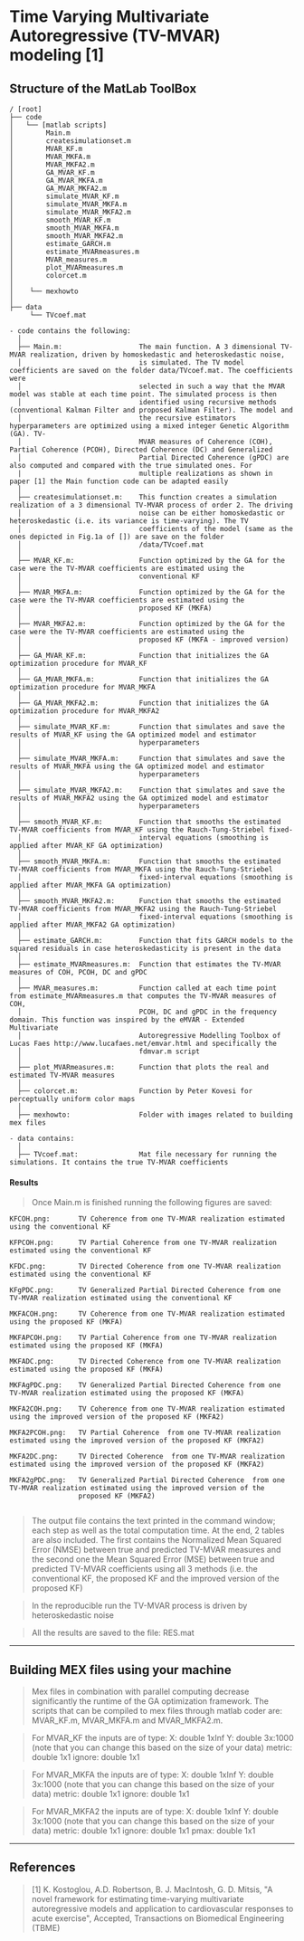 # Time Varying Multivariate Autoregressive (TV-MVAR) modeling  [1]
## Structure of the MatLab ToolBox
```
/ [root]
├── code
│   └── [matlab scripts]
│        Main.m
│        createsimulationset.m
│        MVAR_KF.m
│        MVAR_MKFA.m
│        MVAR_MKFA2.m
│        GA_MVAR_KF.m
│        GA_MVAR_MKFA.m
│        GA_MVAR_MKFA2.m
│        simulate_MVAR_KF.m
│        simulate_MVAR_MKFA.m
│        simulate_MVAR_MKFA2.m
│        smooth_MVAR_KF.m
│        smooth_MVAR_MKFA.m
│        smooth_MVAR_MKFA2.m
│        estimate_GARCH.m
│        estimate_MVARmeasures.m
│        MVAR_measures.m
│        plot_MVARmeasures.m
│        colorcet.m
│
│    └── mexhowto
│
├── data
     └── TVcoef.mat

```
```
- code contains the following:
  │
  ├── Main.m:                   The main function. A 3 dimensional TV-MVAR realization, driven by homoskedastic and heteroskedastic noise,   
  │                             is simulated. The TV model coefficients are saved on the folder data/TVcoef.mat. The coefficients were 
  │                             selected in such a way that the MVAR model was stable at each time point. The simulated process is then 
  │                             identified using recursive methods (conventional Kalman Filter and proposed Kalman Filter). The model and 
  │                             the recursive estimators hyperparameters are optimized using a mixed integer Genetic Algorithm (GA). TV-
  │                             MVAR measures of Coherence (COH), Partial Coherence (PCOH), Directed Coherence (DC) and Generalized 
  │                             Partial Directed Coherence (gPDC) are also computed and compared with the true simulated ones. For 
  |                             multiple realizations as shown in paper [1] the Main function code can be adapted easily
  │ 
  ├── createsimulationset.m:    This function creates a simulation realization of a 3 dimensional TV-MVAR process of order 2. The driving 
  │                             noise can be either homoskedastic or heteroskedastic (i.e. its variance is time-varying). The TV 
  │                             coefficients of the model (same as the ones depicted in Fig.1a of []) are save on the folder 
  │                             /data/TVcoef.mat
  │ 
  ├── MVAR_KF.m:                Function optimized by the GA for the case were the TV-MVAR coefficients are estimated using the 
  │                             conventional KF
  │
  ├── MVAR_MKFA.m:              Function optimized by the GA for the case were the TV-MVAR coefficients are estimated using the 
  │                             proposed KF (MKFA)
  │
  ├── MVAR_MKFA2.m:             Function optimized by the GA for the case were the TV-MVAR coefficients are estimated using the 
  │                             proposed KF (MKFA - improved version)
  │
  ├── GA_MVAR_KF.m:             Function that initializes the GA optimization procedure for MVAR_KF
  │
  ├── GA_MVAR_MKFA.m:           Function that initializes the GA optimization procedure for MVAR_MKFA
  │
  ├── GA_MVAR_MKFA2.m:          Function that initializes the GA optimization procedure for MVAR_MKFA2
  │
  ├── simulate_MVAR_KF.m:       Function that simulates and save the results of MVAR_KF using the GA optimized model and estimator 
  │                             hyperparameters
  │
  ├── simulate_MVAR_MKFA.m:     Function that simulates and save the results of MVAR_MKFA using the GA optimized model and estimator 
  │                             hyperparameters
  │
  ├── simulate_MVAR_MKFA2.m:    Function that simulates and save the results of MVAR_MKFA2 using the GA optimized model and estimator 
  │                             hyperparameters
  │
  ├── smooth_MVAR_KF.m:         Function that smooths the estimated TV-MVAR coefficients from MVAR_KF using the Rauch-Tung-Striebel fixed-
  │                             interval equations (smoothing is applied after MVAR_KF GA optimization)
  │
  ├── smooth_MVAR_MKFA.m:       Function that smooths the estimated TV-MVAR coefficients from MVAR_MKFA using the Rauch-Tung-Striebel 
  │                             fixed-interval equations (smoothing is applied after MVAR_MKFA GA optimization)
  │                             
  ├── smooth_MVAR_MKFA2.m:      Function that smooths the estimated TV-MVAR coefficients from MVAR_MKFA2 using the Rauch-Tung-Striebel 
  │                             fixed-interval equations (smoothing is applied after MVAR_MKFA2 GA optimization)
  │
  ├── estimate_GARCH.m:         Function that fits GARCH models to the squared residuals in case heteroskedasticity is present in the data
  │
  ├── estimate_MVARmeasures.m:  Function that estimates the TV-MVAR measures of COH, PCOH, DC and gPDC
  │
  ├── MVAR_measures.m:          Function called at each time point from estimate_MVARmeasures.m that computes the TV-MVAR measures of COH, 
  │                             PCOH, DC and gPDC in the frequency domain. This function was inspired by the eMVAR - Extended Multivariate 
  │                             Autoregressive Modelling Toolbox of Lucas Faes http://www.lucafaes.net/emvar.html and specifically the 
  │                             fdmvar.m script
  │
  ├── plot_MVARmeasures.m:      Function that plots the real and estimated TV-MVAR measures
  │
  ├── colorcet.m:               Function by Peter Kovesi for perceptually uniform color maps
  │
  ├── mexhowto:                 Folder with images related to building mex files
  
- data contains:
  │
  ├── TVcoef.mat:               Mat file necessary for running the simulations. It contains the true TV-MVAR coefficients

```
#### Results

>Once Main.m is finished running the following figures are saved:

```
KFCOH.png:       TV Coherence from one TV-MVAR realization estimated using the conventional KF 

KFPCOH.png:      TV Partial Coherence from one TV-MVAR realization estimated using the conventional KF 

KFDC.png:        TV Directed Coherence from one TV-MVAR realization estimated using the conventional KF 

KFgPDC.png:      TV Generalized Partial Directed Coherence from one TV-MVAR realization estimated using the conventional KF 

MKFACOH.png:     TV Coherence from one TV-MVAR realization estimated using the proposed KF (MKFA)

MKFAPCOH.png:    TV Partial Coherence from one TV-MVAR realization estimated using the proposed KF (MKFA)

MKFADC.png:      TV Directed Coherence from one TV-MVAR realization estimated using the proposed KF (MKFA)

MKFAgPDC.png:    TV Generalized Partial Directed Coherence from one TV-MVAR realization estimated using the proposed KF (MKFA)

MKFA2COH.png:    TV Coherence from one TV-MVAR realization estimated using the improved version of the proposed KF (MKFA2)

MKFA2PCOH.png:   TV Partial Coherence  from one TV-MVAR realization estimated using the improved version of the proposed KF (MKFA2)

MKFA2DC.png:     TV Directed Coherence  from one TV-MVAR realization estimated using the improved version of the proposed KF (MKFA2)

MKFA2gPDC.png:   TV Generalized Partial Directed Coherence  from one TV-MVAR realization estimated using the improved version of the 
                 proposed KF (MKFA2)
                
```
                 
>The output file contains the text printed in the command window; each step as well as the total computation time. At the end, 2 tables are also included. The first contains the Normalized Mean Squared Error (NMSE) between true and predicted TV-MVAR measures and the second one the Mean Squared Error (MSE) between true and predicted TV-MVAR coefficients using all 3 methods (i.e. the conventional KF, the proposed KF and the improved version of the proposed KF) 

>In the reproducible run the TV-MVAR process is driven by heteroskedastic noise 

>All the results are saved to the file: RES.mat


____________________________________________________________________________________________________________

## Building MEX files using your machine

>Mex files in combination with parallel computing decrease significantly the runtime of the GA optimization framework. The scripts that can be compiled to mex files through matlab coder are: MVAR_KF.m, MVAR_MKFA.m and MVAR_MKFA2.m. 

>For MVAR_KF the inputs are of type:
X:      double 1xInf
Y:      double 3x:1000 (note that you can change this based on the size of your data)
metric: double 1x1
ignore: double 1x1

>For MVAR_MKFA the inputs are of type:
X:      double 1xInf
Y:      double 3x:1000 (note that you can change this based on the size of your data)
metric: double 1x1
ignore: double 1x1

>For MVAR_MKFA2 the inputs are of type:
X:      double 1xInf
Y:      double 3x:1000 (note that you can change this based on the size of your data)
metric: double 1x1
ignore: double 1x1
pmax:   double 1x1

____________________________________________________________________________________________________________

## References 

> [1] K. Kostoglou, A.D. Robertson, B. J. MacIntosh, G. D. Mitsis, "A novel framework for estimating time-varying multivariate autoregressive models and application to cardiovascular responses to acute exercise", Accepted, Transactions on Biomedical Engineering (TBME)

